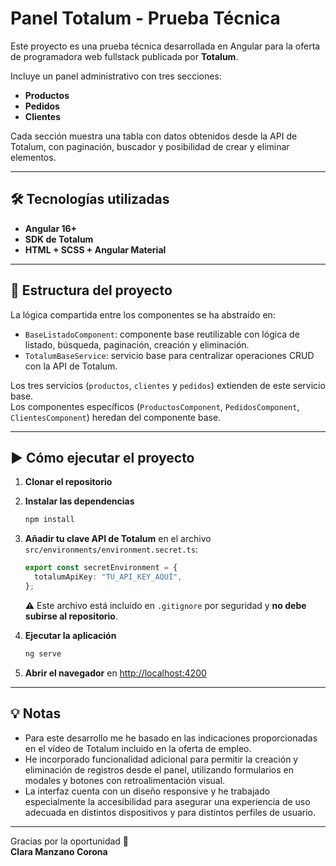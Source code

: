 # Panel Totalum - Prueba Técnica

Este proyecto es una prueba técnica desarrollada en Angular para la oferta de programadora web fullstack publicada por **Totalum**.

Incluye un panel administrativo con tres secciones:

- **Productos**
- **Pedidos**
- **Clientes**

Cada sección muestra una tabla con datos obtenidos desde la API de Totalum, con paginación, buscador y posibilidad de crear y eliminar elementos.

---

## 🛠 Tecnologías utilizadas

- **Angular 16+**
- **SDK de Totalum**
- **HTML + SCSS + Angular Material**

---

## 📁 Estructura del proyecto

La lógica compartida entre los componentes se ha abstraído en:

- `BaseListadoComponent`: componente base reutilizable con lógica de listado, búsqueda, paginación, creación y eliminación.
- `TotalumBaseService`: servicio base para centralizar operaciones CRUD con la API de Totalum.

Los tres servicios (`productos`, `clientes` y `pedidos`) extienden de este servicio base.  
Los componentes específicos (`ProductosComponent`, `PedidosComponent`, `ClientesComponent`) heredan del componente base.

---

## ▶️ Cómo ejecutar el proyecto

1. **Clonar el repositorio**

2. **Instalar las dependencias**

   ```bash
   npm install
   ```

3. **Añadir tu clave API de Totalum** en el archivo `src/environments/environment.secret.ts`:

   ```ts
   export const secretEnvironment = {
     totalumApiKey: "TU_API_KEY_AQUÍ",
   };
   ```

   ⚠️ Este archivo está incluido en `.gitignore` por seguridad y **no debe subirse al repositorio**.

4. **Ejecutar la aplicación**

   ```bash
   ng serve
   ```

5. **Abrir el navegador** en [http://localhost:4200](http://localhost:4200)

---

## 💡 Notas

- Para este desarrollo me he basado en las indicaciones proporcionadas en el vídeo de Totalum incluido en la oferta de empleo.
- He incorporado funcionalidad adicional para permitir la creación y eliminación de registros desde el panel, utilizando formularios en modales y botones con retroalimentación visual.
- La interfaz cuenta con un diseño responsive y he trabajado especialmente la accesibilidad para asegurar una experiencia de uso adecuada en distintos dispositivos y para distintos perfiles de usuario.

---

Gracias por la oportunidad 🙌  
**Clara Manzano Corona**
